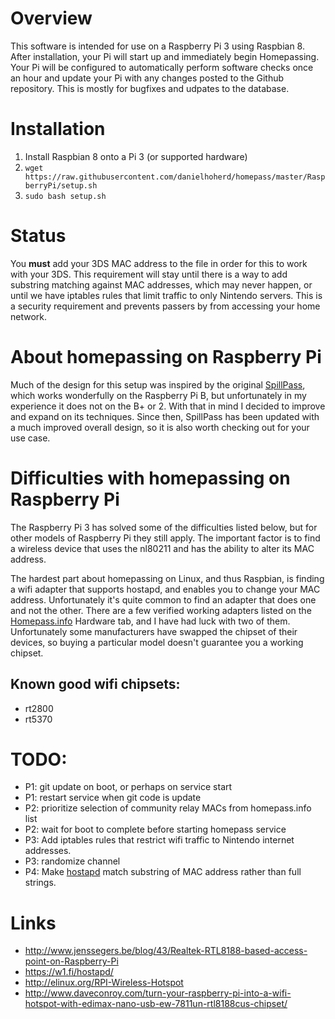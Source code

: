 # Overview

This software is intended for use on a Raspberry Pi 3 using Raspbian 8. After installation, your Pi will start up and immediately begin Homepassing. Your Pi will be configured to automatically perform software checks once an hour and update your Pi with any changes posted to the Github repository. This is mostly for bugfixes and udpates to the database.

# Installation

1. Install Raspbian 8 onto a Pi 3 (or supported hardware)
2. `wget https://raw.githubusercontent.com/danielhoherd/homepass/master/RaspberryPi/setup.sh`
3. `sudo bash setup.sh`

# Status

You **must** add your 3DS MAC address to the <accept> file in order for this to work with your 3DS. This requirement will stay until there is a way to add substring matching against MAC addresses, which may never happen, or until we have iptables rules that limit traffic to only Nintendo servers. This is a security requirement and prevents passers by from accessing your home network.

# About homepassing on Raspberry Pi

Much of the design for this setup was inspired by the original [SpillPass](http://www.spillmonkey.com/?page_id=5), which works wonderfully on the Raspberry Pi B, but unfortunately in my experience it does not on the B+ or 2. With that in mind I decided to improve and expand on its techniques. Since then, SpillPass has been updated with a much improved overall design, so it is also worth checking out for your use case.

# Difficulties with homepassing on Raspberry Pi

The Raspberry Pi 3 has solved some of the difficulties listed below, but for other models of Raspberry Pi they still apply. The important factor is to find a wireless device that uses the nl80211 and has the ability to alter its MAC address.

The hardest part about homepassing on Linux, and thus Raspbian, is finding a wifi adapter that supports hostapd, and enables you to change your MAC address. Unfortunately it's quite common to find an adapter that does one and not the other. There are a few verified working adapters listed on the [Homepass.info](http://homepass.info) Hardware tab, and I have had luck with two of them. Unfortunately some manufacturers have swapped the chipset of their devices, so buying a particular model doesn't guarantee you a working chipset.

## Known good wifi chipsets:

- rt2800
- rt5370

# TODO:

- P1: git update on boot, or perhaps on service start
- P1: restart service when git code is update
- P2: prioritize selection of community relay MACs from homepass.info list
- P2: wait for boot to complete before starting homepass service
- P3: Add iptables rules that restrict wifi traffic to Nintendo internet addresses.
- P3: randomize channel
- P4: Make [hostapd](https://w1.fi/hostapd/) match substring of MAC address rather than full strings.

# Links

- <http://www.jenssegers.be/blog/43/Realtek-RTL8188-based-access-point-on-Raspberry-Pi>
- <https://w1.fi/hostapd/>
- <http://elinux.org/RPI-Wireless-Hotspot>
- <http://www.daveconroy.com/turn-your-raspberry-pi-into-a-wifi-hotspot-with-edimax-nano-usb-ew-7811un-rtl8188cus-chipset/>
